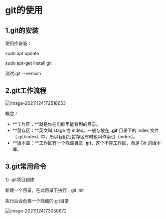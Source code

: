# git的使用

## 1.git的安装

使用库安装：

sudo apt update

sudo apt-get install git

测试:git --version

## 2.git工作流程

![image-20211124172518653](/home/user1/.config/Typora/typora-user-images/image-20211124172518653.png)

概念：

- **工作区：**就是你在电脑里能看到的目录。
- **暂存区：**英文叫 stage 或 index。一般存放在 **.git** 目录下的 index 文件（.git/index）中，所以我们把暂存区有时也叫作索引（index）。
- **版本库：**工作区有一个隐藏目录 **.git**，这个不算工作区，而是 Git 的版本库。

## 3.git常用命令

1）git项目创建

新建一个目录，在此目录下执行：git init

执行后会创建一个隐藏的.git目录

![image-20211124173050672](/home/user1/.config/Typora/typora-user-images/image-20211124173050672.png)